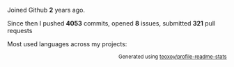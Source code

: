 Joined Github **2** years ago.

Since then I pushed **4053** commits, opened **8** issues, submitted **321** pull requests

Most used languages across my projects:


<p align="right"><sub>Generated using <a href="https://github.com/marketplace/actions/profile-readme-stats">teoxoy/profile-readme-stats</a></sub></p>
